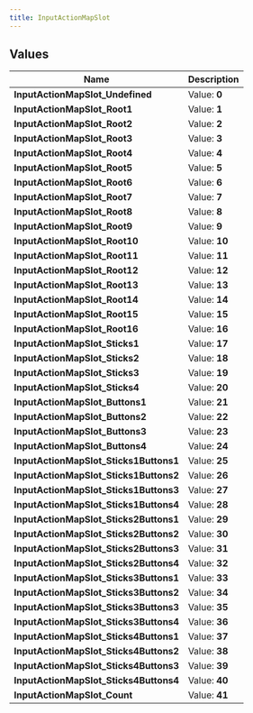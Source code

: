 ```yaml
---
title: InputActionMapSlot
---
```


## Values
| Name | Description |
| ---- | ----------- |
| **InputActionMapSlot_Undefined** | Value: **0** |
| **InputActionMapSlot_Root1** | Value: **1** |
| **InputActionMapSlot_Root2** | Value: **2** |
| **InputActionMapSlot_Root3** | Value: **3** |
| **InputActionMapSlot_Root4** | Value: **4** |
| **InputActionMapSlot_Root5** | Value: **5** |
| **InputActionMapSlot_Root6** | Value: **6** |
| **InputActionMapSlot_Root7** | Value: **7** |
| **InputActionMapSlot_Root8** | Value: **8** |
| **InputActionMapSlot_Root9** | Value: **9** |
| **InputActionMapSlot_Root10** | Value: **10** |
| **InputActionMapSlot_Root11** | Value: **11** |
| **InputActionMapSlot_Root12** | Value: **12** |
| **InputActionMapSlot_Root13** | Value: **13** |
| **InputActionMapSlot_Root14** | Value: **14** |
| **InputActionMapSlot_Root15** | Value: **15** |
| **InputActionMapSlot_Root16** | Value: **16** |
| **InputActionMapSlot_Sticks1** | Value: **17** |
| **InputActionMapSlot_Sticks2** | Value: **18** |
| **InputActionMapSlot_Sticks3** | Value: **19** |
| **InputActionMapSlot_Sticks4** | Value: **20** |
| **InputActionMapSlot_Buttons1** | Value: **21** |
| **InputActionMapSlot_Buttons2** | Value: **22** |
| **InputActionMapSlot_Buttons3** | Value: **23** |
| **InputActionMapSlot_Buttons4** | Value: **24** |
| **InputActionMapSlot_Sticks1Buttons1** | Value: **25** |
| **InputActionMapSlot_Sticks1Buttons2** | Value: **26** |
| **InputActionMapSlot_Sticks1Buttons3** | Value: **27** |
| **InputActionMapSlot_Sticks1Buttons4** | Value: **28** |
| **InputActionMapSlot_Sticks2Buttons1** | Value: **29** |
| **InputActionMapSlot_Sticks2Buttons2** | Value: **30** |
| **InputActionMapSlot_Sticks2Buttons3** | Value: **31** |
| **InputActionMapSlot_Sticks2Buttons4** | Value: **32** |
| **InputActionMapSlot_Sticks3Buttons1** | Value: **33** |
| **InputActionMapSlot_Sticks3Buttons2** | Value: **34** |
| **InputActionMapSlot_Sticks3Buttons3** | Value: **35** |
| **InputActionMapSlot_Sticks3Buttons4** | Value: **36** |
| **InputActionMapSlot_Sticks4Buttons1** | Value: **37** |
| **InputActionMapSlot_Sticks4Buttons2** | Value: **38** |
| **InputActionMapSlot_Sticks4Buttons3** | Value: **39** |
| **InputActionMapSlot_Sticks4Buttons4** | Value: **40** |
| **InputActionMapSlot_Count** | Value: **41** |

